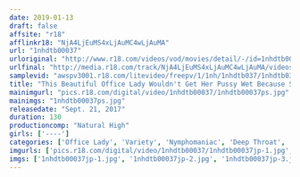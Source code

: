 ```yaml
---
date: 2019-01-13
draft: false
affsite: "r18"
afflinkr18: "NjA4LjEuMS4xLjAuMC4wLjAuMA"
url: "1nhdtb00037"
urloriginal: "http://www.r18.com/videos/vod/movies/detail/-/id=1nhdtb00037"
urlfinal: "http://media.r18.com/track/NjA4LjEuMS4xLjAuMC4wLjAuMA/videos/vod/movies/detail/-/id=1nhdtb00037"
samplevid: "awspv3001.r18.com/litevideo/freepv/1/1nh/1nhdtb037/1nhdtb037_dmb_w.mp4"
title: "This Beautiful Office Lady Wouldn't Get Her Pussy Wet Because She Was Frozen With Fear, So We Plastered Her Cunt With Cum Juice So We Could Pump Her With Out-Of-Control Pussy Pounding Piston Pumping Action"
mainimgurl: "pics.r18.com/digital/video/1nhdtb00037/1nhdtb00037ps.jpg"
mainimgs: "1nhdtb00037ps.jpg"
releasedate: "Sept. 21, 2017"
duration: 130
productioncomp: "Natural High"
girls: ['----']
categories: ['Office Lady', 'Variety', 'Nymphomaniac', 'Deep Throat', 'Hi-Def']
imgurls: ['pics.r18.com/digital/video/1nhdtb00037/1nhdtb00037jp-1.jpg', 'pics.r18.com/digital/video/1nhdtb00037/1nhdtb00037jp-2.jpg', 'pics.r18.com/digital/video/1nhdtb00037/1nhdtb00037jp-3.jpg', 'pics.r18.com/digital/video/1nhdtb00037/1nhdtb00037jp-4.jpg', 'pics.r18.com/digital/video/1nhdtb00037/1nhdtb00037jp-5.jpg', 'pics.r18.com/digital/video/1nhdtb00037/1nhdtb00037jp-6.jpg', 'pics.r18.com/digital/video/1nhdtb00037/1nhdtb00037jp-7.jpg', 'pics.r18.com/digital/video/1nhdtb00037/1nhdtb00037jp-8.jpg', 'pics.r18.com/digital/video/1nhdtb00037/1nhdtb00037jp-9.jpg', 'pics.r18.com/digital/video/1nhdtb00037/1nhdtb00037jp-10.jpg', 'pics.r18.com/digital/video/1nhdtb00037/1nhdtb00037jp-11.jpg', 'pics.r18.com/digital/video/1nhdtb00037/1nhdtb00037jp-12.jpg', 'pics.r18.com/digital/video/1nhdtb00037/1nhdtb00037jp-13.jpg', 'pics.r18.com/digital/video/1nhdtb00037/1nhdtb00037jp-14.jpg', 'pics.r18.com/digital/video/1nhdtb00037/1nhdtb00037jp-15.jpg', 'pics.r18.com/digital/video/1nhdtb00037/1nhdtb00037jp-16.jpg', 'pics.r18.com/digital/video/1nhdtb00037/1nhdtb00037jp-17.jpg', 'pics.r18.com/digital/video/1nhdtb00037/1nhdtb00037jp-18.jpg', 'pics.r18.com/digital/video/1nhdtb00037/1nhdtb00037jp-19.jpg', 'pics.r18.com/digital/video/1nhdtb00037/1nhdtb00037jp-20.jpg']
imgs: ['1nhdtb00037jp-1.jpg', '1nhdtb00037jp-2.jpg', '1nhdtb00037jp-3.jpg', '1nhdtb00037jp-4.jpg', '1nhdtb00037jp-5.jpg', '1nhdtb00037jp-6.jpg', '1nhdtb00037jp-7.jpg', '1nhdtb00037jp-8.jpg', '1nhdtb00037jp-9.jpg', '1nhdtb00037jp-10.jpg', '1nhdtb00037jp-11.jpg', '1nhdtb00037jp-12.jpg', '1nhdtb00037jp-13.jpg', '1nhdtb00037jp-14.jpg', '1nhdtb00037jp-15.jpg', '1nhdtb00037jp-16.jpg', '1nhdtb00037jp-17.jpg', '1nhdtb00037jp-18.jpg', '1nhdtb00037jp-19.jpg', '1nhdtb00037jp-20.jpg']
---
```

